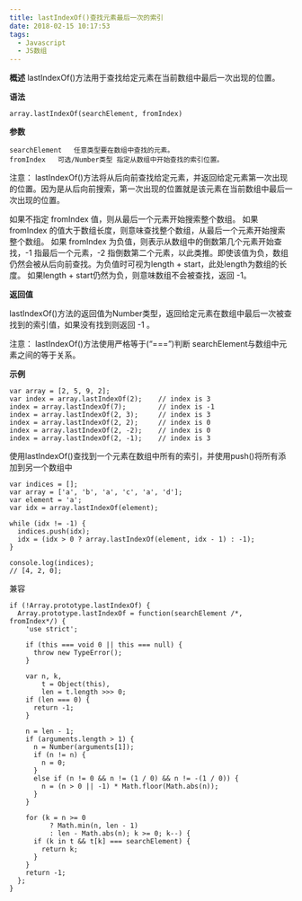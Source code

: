```yaml
---
title: lastIndexOf()查找元素最后一次的索引
date: 2018-02-15 10:17:53
tags:
  - Javascript
  - JS数组
---
```


**概述**
lastIndexOf()方法用于查找给定元素在当前数组中最后一次出现的位置。

**语法**

```
array.lastIndexOf(searchElement, fromIndex)
```

**参数**

```
searchElement	任意类型要在数组中查找的元素。
fromIndex	可选/Number类型 指定从数组中开始查找的索引位置。

```

注意： 
lastIndexOf()方法将从后向前查找给定元素，并返回给定元素第一次出现的位置。因为是从后向前搜索，第一次出现的位置就是该元素在当前数组中最后一次出现的位置。

如果不指定 fromIndex 值，则从最后一个元素开始搜索整个数组。
如果 fromIndex 的值大于数组长度，则意味查找整个数组，从最后一个元素开始搜索整个数组。
如果 fromIndex 为负值，则表示从数组中的倒数第几个元素开始查找，-1 指最后一个元素，-2 指倒数第二个元素，以此类推。即使该值为负，数组仍然会被从后向前查找。为负值时可视为length + start，此处length为数组的长度。
如果length + start仍然为负，则意味数组不会被查找，返回 -1。


**返回值**

lastIndexOf()方法的返回值为Number类型，返回给定元素在数组中最后一次被查找到的索引值，如果没有找到则返回 -1 。

注意： 
lastIndexOf()方法使用严格等于(“===”)判断 searchElement与数组中元素之间的等于关系。

**示例**

```
var array = [2, 5, 9, 2];
var index = array.lastIndexOf(2);    // index is 3
index = array.lastIndexOf(7);        // index is -1
index = array.lastIndexOf(2, 3);     // index is 3
index = array.lastIndexOf(2, 2);     // index is 0
index = array.lastIndexOf(2, -2);    // index is 0
index = array.lastIndexOf(2, -1);    // index is 3
```

使用lastIndexOf()查找到一个元素在数组中所有的索引，并使用push()将所有添加到另一个数组中

```
var indices = [];
var array = ['a', 'b', 'a', 'c', 'a', 'd'];
var element = 'a';
var idx = array.lastIndexOf(element);

while (idx != -1) {
  indices.push(idx);
  idx = (idx > 0 ? array.lastIndexOf(element, idx - 1) : -1);
}

console.log(indices);
// [4, 2, 0];
```

兼容

```
if (!Array.prototype.lastIndexOf) {
  Array.prototype.lastIndexOf = function(searchElement /*, fromIndex*/) {
    'use strict';

    if (this === void 0 || this === null) {
      throw new TypeError();
    }

    var n, k,
        t = Object(this),
        len = t.length >>> 0;
    if (len === 0) {
      return -1;
    }

    n = len - 1;
    if (arguments.length > 1) {
      n = Number(arguments[1]);
      if (n != n) {
        n = 0;
      }
      else if (n != 0 && n != (1 / 0) && n != -(1 / 0)) {
        n = (n > 0 || -1) * Math.floor(Math.abs(n));
      }
    }

    for (k = n >= 0
          ? Math.min(n, len - 1)
          : len - Math.abs(n); k >= 0; k--) {
      if (k in t && t[k] === searchElement) {
        return k;
      }
    }
    return -1;
  };
}
```